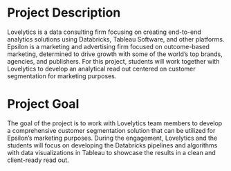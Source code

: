 # Project Description
Lovelytics is a data consulting firm focusing on creating end-to-end analytics solutions using Databricks, Tableau Software, and other platforms. Epsilon is a marketing and advertising firm focused on outcome-based marketing, determined to drive growth with some of the world’s top brands, agencies, and publishers. For this project, students will work together with Lovelytics to develop an analytical read out centered on customer segmentation for marketing purposes.
# Project Goal
The goal of the project is to work with Lovelytics team members to develop a comprehensive customer segmentation solution that can be utilized for Epsilon’s marketing purposes. During the engagement, Lovelytics and the students will focus on developing the Databricks pipelines and algorithms with data visualizations in Tableau to showcase the results in a clean and client-ready read out.

